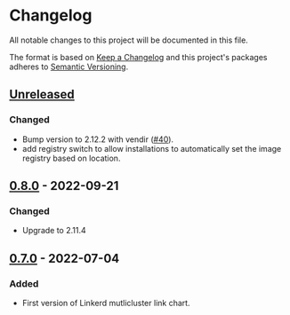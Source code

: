 # Changelog

All notable changes to this project will be documented in this file.

The format is based on [Keep a Changelog](http://keepachangelog.com/en/1.0.0/)
and this project's packages adheres to [Semantic Versioning](http://semver.org/spec/v2.0.0.html).

## [Unreleased]

### Changed

- Bump version to 2.12.2 with vendir ([#40](https://github.com/giantswarm/linkerd2-multicluster-app/pull/40)).
- add registry switch to allow installations to automatically set the image registry based on location.

## [0.8.0] - 2022-09-21

### Changed

- Upgrade to 2.11.4

## [0.7.0] - 2022-07-04

### Added

- First version of Linkerd mutlicluster link chart.

[Unreleased]: https://github.com/giantswarm/linkerd2-multicluster-app/compare/v0.8.0...HEAD
[0.8.0]: https://github.com/giantswarm/linkerd2-multicluster-app/compare/v0.7.0...v0.8.0
[0.7.0]: https://github.com/giantswarm/linkerd2-multicluster-app/compare/v0.7.0...v0.7.0
